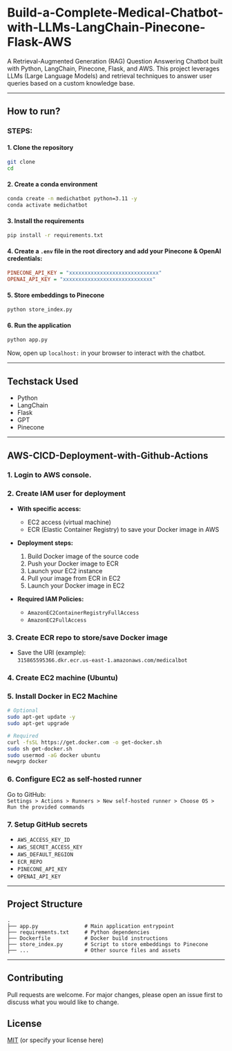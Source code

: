 # Build-a-Complete-Medical-Chatbot-with-LLMs-LangChain-Pinecone-Flask-AWS

A Retrieval-Augmented Generation (RAG) Question Answering Chatbot built with Python, LangChain, Pinecone, Flask, and AWS. This project leverages LLMs (Large Language Models) and retrieval techniques to answer user queries based on a custom knowledge base.

---

## How to run?

### STEPS:

#### 1. Clone the repository

```bash
git clone
cd 
```

#### 2. Create a conda environment

```bash
conda create -n medichatbot python=3.11 -y
conda activate medichatbot
```

#### 3. Install the requirements

```bash
pip install -r requirements.txt
```

#### 4. Create a `.env` file in the root directory and add your Pinecone & OpenAI credentials:

```ini
PINECONE_API_KEY = "xxxxxxxxxxxxxxxxxxxxxxxxxxxxx"
OPENAI_API_KEY = "xxxxxxxxxxxxxxxxxxxxxxxxxxxxx"
```

#### 5. Store embeddings to Pinecone

```bash
python store_index.py
```

#### 6. Run the application

```bash
python app.py
```

Now, open up `localhost:` in your browser to interact with the chatbot.

---

## Techstack Used

- Python
- LangChain
- Flask
- GPT
- Pinecone

---

## AWS-CICD-Deployment-with-Github-Actions

### 1. Login to AWS console.

### 2. Create IAM user for deployment

- **With specific access:**
  - EC2 access (virtual machine)
  - ECR (Elastic Container Registry) to save your Docker image in AWS

- **Deployment steps:**
  1. Build Docker image of the source code
  2. Push your Docker image to ECR
  3. Launch your EC2 instance
  4. Pull your image from ECR in EC2
  5. Launch your Docker image in EC2

- **Required IAM Policies:**
  - `AmazonEC2ContainerRegistryFullAccess`
  - `AmazonEC2FullAccess`

### 3. Create ECR repo to store/save Docker image

- Save the URI (example):  
  `315865595366.dkr.ecr.us-east-1.amazonaws.com/medicalbot`

### 4. Create EC2 machine (Ubuntu)

### 5. Install Docker in EC2 Machine

```bash
# Optional
sudo apt-get update -y
sudo apt-get upgrade

# Required
curl -fsSL https://get.docker.com -o get-docker.sh
sudo sh get-docker.sh
sudo usermod -aG docker ubuntu
newgrp docker
```

### 6. Configure EC2 as self-hosted runner

Go to GitHub:  
`Settings > Actions > Runners > New self-hosted runner > Choose OS > Run the provided commands`

### 7. Setup GitHub secrets

- `AWS_ACCESS_KEY_ID`
- `AWS_SECRET_ACCESS_KEY`
- `AWS_DEFAULT_REGION`
- `ECR_REPO`
- `PINECONE_API_KEY`
- `OPENAI_API_KEY`

---

## Project Structure

```
.
├── app.py               # Main application entrypoint
├── requirements.txt     # Python dependencies
├── Dockerfile           # Docker build instructions
├── store_index.py       # Script to store embeddings to Pinecone
├── ...                  # Other source files and assets
```

---

## Contributing

Pull requests are welcome. For major changes, please open an issue first to discuss what you would like to change.

## License

[MIT](LICENSE) (or specify your license here)
